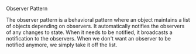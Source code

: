 Observer Pattern

The observer pattern is a behavioral pattern where an object maintains 
a list of objects depending on observers. It automatically notifies the 
observers of any changes to state. When it needs to be notified, it 
broadcasts a notification to the observers. When we don't want an observer 
to be notified anymore, we simply take it off the list.